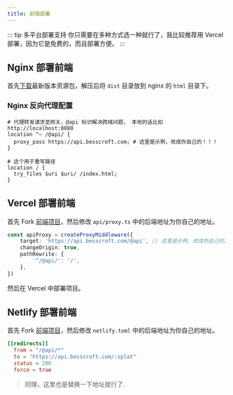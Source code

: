 ```yaml
---
title: 前端部署
---
```


::: tip 多平台部署支持
你只需要在多种方式选一种就行了，我比较推荐用 Vercel 部署，因为它是免费的，而且部署方便。
:::

## Nginx 部署前端

首先[下载](https://github.com/besscroft/diyfile-web/releases)最新版本资源包，解压后将 `dist` 目录放到 nginx 的 `html` 目录下。

### Nginx 反向代理配置

```nginx
# 代理转发请求至网关，@api 标识解决跨域问题， 本地的话比如 http://localhost:8080
location ^~ /@api/ {
  proxy_pass https://api.besscroft.com; # 这里是示例，改成你自己的！！！
}

# 这个用于重写路径
location / {
  try_files $uri $uri/ /index.html; 
}
```

## Vercel 部署前端

首先 Fork [前端项目](https://github.com/besscroft/diyfile-web)，然后修改 `api/proxy.ts` 中的后端地址为你自己的地址。

```ts
const apiProxy = createProxyMiddleware({
    target: 'https://api.besscroft.com/@api', // 这里是示例，改成你自己的，如 https://api.example.com/@api
    changeOrigin: true,
    pathRewrite: {
        '^/@api/': '/',
    },
})
```

然后在 Vercel 中部署项目。

## Netlify 部署前端

首先 Fork [前端项目](https://github.com/besscroft/diyfile-web)，然后修改 `netlify.toml` 中的后端地址为你自己的地址。

```toml
[[redirects]]
  from = "/@api/*"
  to = "https://api.besscroft.com/:splat"
  status = 200
  force = true
```

> 同理，这里也是替换一下地址就行了.
